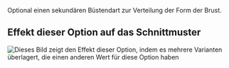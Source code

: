 Optional einen sekundären Büstendart zur Verteilung der Form der Brust.

## Effekt dieser Option auf das Schnittmuster

![Dieses Bild zeigt den Effekt dieser Option, indem es mehrere Varianten überlagert, die einen anderen Wert für diese Option haben](breanna_secondarybustdart_sample.svg "Effekt dieser Option auf das Schnittmuster")

